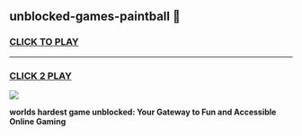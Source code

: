
## unblocked-games-paintball 👋
<h3>
<a href="https://premium.freeplayer.one?title=unblocked-games-paintball&ref=14F">CLICK TO PLAY</a></h3>
<hr>

<h3>
<a href="https://premium.freeplayer.one?title=unblocked-games-paintball&ref=14F">CLICK 2 PLAY</a>
  
</h3>

<a href="https://premium.freeplayer.one?title=unblocked-games-paintball&ref=12F/"><img src="https://clearcache.store/games.png"></a>


**worlds hardest game unblocked: Your Gateway to Fun and Accessible Online Gaming**
